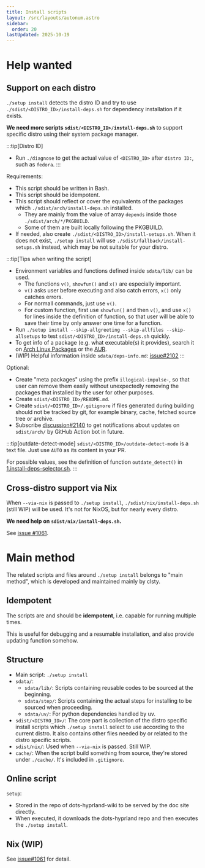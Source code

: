 ```yaml
---
title: Install scripts
layout: /src/layouts/autonum.astro
sidebar:
  order: 20
lastUpdated: 2025-10-19
---
```

# Help wanted
## Support on each distro
`./setup install` detects the distro ID and try to use `./sdist/<DISTRO_ID>/install-deps.sh` for dependency installation if it exists.

**We need more scripts `sdist/<DISTRO_ID>/install-deps.sh`** to support specific distro using their system package manager.

:::tip[Distro ID]
- Run `./diagnose` to get the actual value of `<DISTRO_ID>` after `distro ID:`, such as `fedora`.
:::

Requirements:
- This script should be written in Bash.
- This script should be idempotent.
- This script should reflect or cover the equivalents of the packages which `./sdist/arch/install-deps.sh` installed.
  - They are mainly from the value of array `depends` inside those `./sdist/arch/*/PKGBUILD`.
  - Some of them are built locally following the PKGBUILD.
- If needed, also create `./sdist/<DISTRO_ID>/install-setups.sh`. When it does not exist, `./setup install` will use `./sdist/fallback/install-setups.sh` instead, which may be not suitable for your distro.

:::tip[Tips when writing the script]
- Environment variables and functions defined inside `sdata/lib/` can be used.
  - The functions `v()`, `showfun()` and `x()` are especially important.
  - `v()` asks user before executing and also catch errors, `x()` only catches errors.
  - For normall commands, just use `v()`.
  - For custom function, first use `showfun()` and then `v()`, and use `x()` for lines inside the definition of function, so that user will be able to save their time by only answer one time for a function.
- Run `./setup install --skip-allgreeting --skip-allfiles --skip-allsetups` to test `sdist/<DISTRO_ID>/install-deps.sh` quickly.
- To get info of a package (e.g. what executable(s) it provides), search it on [Arch Linux Packages](https://archlinux.org/packages) or the [AUR](https://aur.archlinux.org/packages).
- (WIP) Helpful information inside `sdata/deps-info.md`: [issue#2102](https://github.com/end-4/dots-hyprland/issues/2102)
:::

Optional:
- Create "meta packages" using the prefix `illogical-impulse-`, so that user can remove them easily without unexpectedly removing the packages that installed by the user for other purposes.
- Create `sdist/<DISTRO_ID>/README.md`.
- Create `sdist/<DISTRO_ID>/.gitignore` if files generated during building should not be tracked by git, for example binary, cache, fetched source tree or archive.
- Subscribe [discussion#2140](https://github.com/end-4/dots-hyprland/discussions/2140) to get notifications about updates on `sdist/arch/` by GitHub Action bot in future.

:::tip[outdate-detect-mode]
`sdist/<DISTRO_ID>/outdate-detect-mode` is a text file. Just use `AUTO` as its content in your PR.

For possible values, see the definition of function `outdate_detect()` in [1.install-deps-selector.sh](https://github.com/end-4/dots-hyprland/blob/main/sdata/step/1.install-deps-selector.sh).
:::

## Cross-distro support via Nix
When `--via-nix` is passed to `./setup install`, `./sdist/nix/install-deps.sh` (still WIP) will be used. It's not for NixOS, but for nearly every distro.

**We need help on `sdist/nix/install-deps.sh`.**

See [issue #1061](https://github.com/end-4/dots-hyprland/issues/1061).


# Main method
The related scripts and files around `./setup install` belongs to "main method", which is developed and maintained mainly by clsty.
## Idempotent
The scripts are and should be **idempotent**, i.e. capable for running multiple times.

This is useful for debugging and a resumable installation, and also provide updating function somehow.
## Structure
- Main script: `./setup install`
- `sdata/`: 
  - `sdata/lib/`: Scripts containing reusable codes to be sourced at the beginning.
  - `sdata/step/`: Scripts containing the actual steps for installing to be sourced when proceeding.
  - `sdata/uv/`: For python dependencies handled by uv.
- `sdist/<DISTRO_ID>/`: The core part is collection of the distro specific install scripts which `./setup install` select to use according to the current distro. It also contains other files needed by or related to the distro specific scripts.
- `sdist/nix/`: Used when `--via-nix` is passed. Still WIP.
- `cache/`: When the script build something from source, they're stored under `./cache/`. It's included in `.gitignore`.

## Online script
`setup`:
- Stored in the repo of dots-hyprland-wiki to be served by the doc site directly.
- When executed, it downloads the dots-hyprland repo and then executes the `./setup install`.

## Nix (WIP)
See [issue#1061](https://github.com/end-4/dots-hyprland/issues/1061) for detail.
